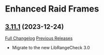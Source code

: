 # Enhanced Raid Frames

## [3.11.1](https://github.com/brittyazel/EnhancedRaidFrames/tree/3.11.1) (2023-12-24)
[Full Changelog](https://github.com/brittyazel/EnhancedRaidFrames/compare/3.11.0...3.11.1) [Previous Releases](https://github.com/brittyazel/EnhancedRaidFrames/releases)

- Migrate to the new LibRangeCheck 3.0  
